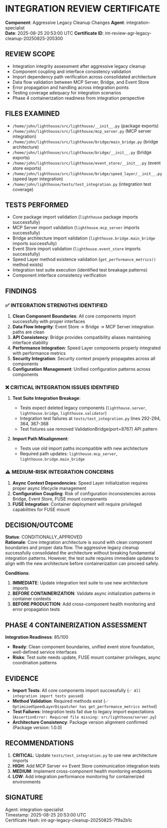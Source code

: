 # INTEGRATION REVIEW CERTIFICATE

**Component**: Aggressive Legacy Cleanup Changes
**Agent**: integration-specialist  
**Date**: 2025-08-25 20:53:00 UTC
**Certificate ID**: int-review-agr-legacy-cleanup-20250825-205300

## REVIEW SCOPE
- Integration integrity assessment after aggressive legacy cleanup
- Component coupling and interface consistency validation
- Import dependency path verification across consolidated architecture
- Data flow validation between MCP Server, Bridge, and Event Store
- Error propagation and handling across integration points
- Testing coverage adequacy for integration scenarios
- Phase 4 containerization readiness from integration perspective

## FILES EXAMINED
- `/home/john/lighthouse/src/lighthouse/__init__.py` (package exports)
- `/home/john/lighthouse/src/lighthouse/mcp_server.py` (MCP server integration)
- `/home/john/lighthouse/src/lighthouse/bridge/main_bridge.py` (bridge architecture)  
- `/home/john/lighthouse/src/lighthouse/bridge/__init__.py` (bridge exports)
- `/home/john/lighthouse/src/lighthouse/event_store/__init__.py` (event store exports)
- `/home/john/lighthouse/src/lighthouse/bridge/speed_layer/__init__.py` (speed layer integration)
- `/home/john/lighthouse/tests/test_integration.py` (integration test coverage)

## TESTS PERFORMED
- Core package import validation (`lighthouse` package imports successfully)
- MCP Server import validation (`lighthouse.mcp_server` imports successfully)
- Bridge architecture import validation (`lighthouse.bridge.main_bridge` imports successfully)
- Event Store import validation (`lighthouse.event_store` imports successfully)
- Speed Layer method existence validation (`get_performance_metrics()` method exists)
- Integration test suite execution (identified test breakage patterns)
- Component interface consistency verification

## FINDINGS

### ✅ INTEGRATION STRENGTHS IDENTIFIED
1. **Clean Component Boundaries**: All core components import successfully with proper interfaces
2. **Data Flow Integrity**: Event Store → Bridge → MCP Server integration paths are clean
3. **API Consistency**: Bridge provides compatibility aliases maintaining interface stability  
4. **Performance Integration**: Speed Layer components properly integrated with performance metrics
5. **Security Integration**: Security context properly propagates across all components
6. **Configuration Management**: Unified configuration patterns across components

### ❌ CRITICAL INTEGRATION ISSUES IDENTIFIED
1. **Test Suite Integration Breakage**: 
   - Tests expect deleted legacy components (`lighthouse.server`, `lighthouse.bridge`, `lighthouse.validator`)
   - Integration test failures at `tests/test_integration.py` lines 292-294, 364, 367-368
   - Test fixtures use removed ValidationBridge(port=8767) API pattern
   
2. **Import Path Misalignment**:
   - Tests use old import paths incompatible with new architecture
   - Required path updates: `lighthouse.mcp_server`, `lighthouse.bridge.main_bridge`

### ⚠️ MEDIUM-RISK INTEGRATION CONCERNS
1. **Async Context Dependencies**: Speed Layer initialization requires proper async lifecycle management
2. **Configuration Coupling**: Risk of configuration inconsistencies across Bridge, Event Store, FUSE mount components
3. **FUSE Integration**: Container deployment will require privileged capabilities for FUSE mount

## DECISION/OUTCOME
**Status**: CONDITIONALLY_APPROVED  
**Rationale**: Core integration architecture is sound with clean component boundaries and proper data flow. The aggressive legacy cleanup successfully consolidated the architecture without breaking fundamental integration patterns. However, the test suite requires immediate updates to align with the new architecture before containerization can proceed safely.

**Conditions**: 
1. **IMMEDIATE**: Update integration test suite to use new architecture imports
2. **BEFORE CONTAINERIZATION**: Validate async initialization patterns in container contexts  
3. **BEFORE PRODUCTION**: Add cross-component health monitoring and error propagation tests

## PHASE 4 CONTAINERIZATION ASSESSMENT
**Integration Readiness**: 85/100
- **Ready**: Clean component boundaries, unified event store foundation, well-defined service interfaces
- **Risks**: Test suite needs update, FUSE mount container privileges, async coordination patterns

## EVIDENCE
- **Import Tests**: All core components import successfully (`✅ All integration import tests passed`)
- **Method Validation**: Required methods exist (`✅ OptimizedSpeedLayerDispatcher has get_performance_metrics method`)
- **Test Failures**: Integration tests fail due to legacy import expectations (`AssertionError: Required file missing: src/lighthouse/server.py`)
- **Architecture Consistency**: Package version alignment confirmed (Package version: 1.0.0)

## RECOMMENDATIONS
1. **CRITICAL**: Update `tests/test_integration.py` to use new architecture imports
2. **HIGH**: Add MCP Server ↔ Event Store communication integration tests
3. **MEDIUM**: Implement cross-component health monitoring endpoints
4. **LOW**: Add integration performance monitoring for containerized environments

## SIGNATURE
Agent: integration-specialist  
Timestamp: 2025-08-25 20:53:00 UTC  
Certificate Hash: int-agr-legacy-cleanup-20250825-7f9a2b1c